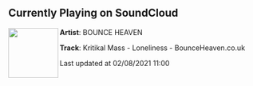 ## Currently Playing on SoundCloud

[<img align="left" width="100" src="https://i1.sndcdn.com/artworks-BzoVMgKCcLoysxL4-MmYqPA-t50x50.jpg">](https://soundcloud.com/bounceheavenofficial/kritikal-mass-loneliness-bounceheavencouk)

**Artist**: BOUNCE HEAVEN 

**Track**: Kritikal Mass - Loneliness - BounceHeaven.co.uk

Last updated at 02/08/2021 11:00
